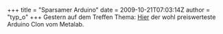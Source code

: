 +++
title = "Sparsamer Arduino"
date = 2009-10-21T07:03:14Z
author = "typ_o"
+++
Gestern auf dem Treffen Thema: [Hier](http://metalab.at/wiki/Metaboard)
der wohl preiswerteste Arduino Clon vom Metalab.
